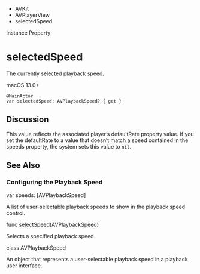 

- AVKit
- AVPlayerView
-  selectedSpeed 

Instance Property

# selectedSpeed

The currently selected playback speed.

macOS 13.0+

``` source
@MainActor
var selectedSpeed: AVPlaybackSpeed? { get }
```

## Discussion

This value reflects the associated player’s defaultRate property value. If you set the defaultRate to a value that doesn’t match a speed contained in the speeds property, the system sets this value to `nil`.

## See Also

### Configuring the Playback Speed

var speeds: [AVPlaybackSpeed]

A list of user-selectable playback speeds to show in the playback speed control.

func selectSpeed(AVPlaybackSpeed)

Selects a specified playback speed.

class AVPlaybackSpeed

An object that represents a user-selectable playback speed in a playback user interface.

